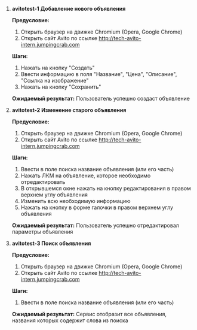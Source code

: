 1) **avitotest-1 Добавление нового объявления**

   **Предусловие:**
   1. Открыть браузер на движке Chromium (Opera, Google Chrome)
   2. Открыть сайт Avito по ссылке http://tech-avito-intern.jumpingcrab.com

   **Шаги:**
   1. Нажать на кнопку "Создать"
   2. Ввести информацию в поля "Название", "Цена", "Описание", "Ссылка на изображение"
   3. Нажать на кнопку "Сохранить"
   
   **Ожидаемый результат:** Пользователь успешно создаст объявление
  
   
2) **avitotest-2 Изменение старого объявления**

   **Предусловие:**
   1. Открыть браузер на движке Chromium (Opera, Google Chrome)
   2. Открыть сайт Avito по ссылке http://tech-avito-intern.jumpingcrab.com

   **Шаги:**
   1. Ввести в поле поиска название объявления (или его часть)
   2. Нажать ЛКМ на объявление, которое необходимо отредактировать
   3. В открывшемся окне нажать на кнопку редактирования в правом верхнем углу объявления
   4. Изменить всю необходимую информацию
   5. Нажать на кнопку в форме галочки в правом верхнем углу объявления
   
   **Ожидаемый результат:** Пользователь успешно отредактировал параметры объявления
   
3) **avitotest-3 Поиск объявления**
  
   **Предусловие:**
   1. Открыть браузер на движке Chromium (Opera, Google Chrome)
   2. Открыть сайт Avito по ссылке http://tech-avito-intern.jumpingcrab.com

   **Шаги:**
   1. Ввести в поле поиска название объявления (или его часть)
   
   **Ожидаемый результат:** Сервис отобразит все объявления, названия которых содержит слова из поиска
